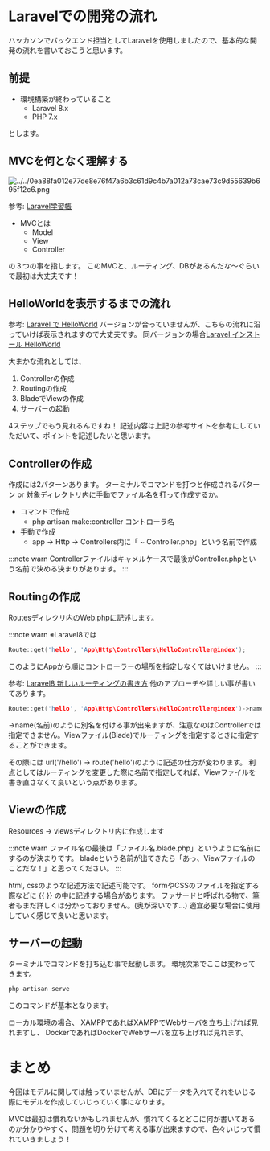 # Laravelでの開発の流れ
ハッカソンでバックエンド担当としてLaravelを使用しましたので、基本的な開発の流れを書いておこうと思います。

## 前提
- 環境構築が終わっていること
  - Laravel 8.x
  - PHP 7.x

とします。

## MVCを何となく理解する
![../../0ea88fa012e77de8e76f47a6b3c61d9c4b7a012a73cae73c9d55639b695f12c6.png](https://qiita-image-store.s3.ap-northeast-1.amazonaws.com/0/2564369/b7f57dde-b07f-0107-6e1a-917306a9a7a7.png)

参考: [Laravel学習帳](https://laraweb.net/surrounding/922/)

- MVCとは
  - Model
  - View
  - Controller

の３つの事を指します。
このMVCと、ルーティング、DBがあるんだな～ぐらいで最初は大丈夫です！

## HelloWorldを表示するまでの流れ
参考: [Laravel で HelloWorld](https://qiita.com/ekzemplaro/items/c74e7431a8a90e2feb03)
バージョンが合っていませんが、こちらの流れに沿っていけば表示されますので大丈夫です。
同バージョンの場合[Laravel インストール HelloWorld](https://syslog.life/2020/10/20/laravel-%E3%82%A4%E3%83%B3%E3%82%B9%E3%83%88%E3%83%BC%E3%83%AB-helloworld/)


大まかな流れとしては、
1. Controllerの作成
2. Routingの作成
3. BladeでViewの作成
4. サーバーの起動

4ステップでもう見れるんですね！
記述内容は上記の参考サイトを参考にしていただいて、ポイントを記述したいと思います。

## Controllerの作成
作成には2パターンあります。
ターミナルでコマンドを打つと作成されるパターン or 対象ディレクトリ内に手動でファイル名を打って作成するか。


- コマンドで作成
  - php artisan make:controller コントローラ名
- 手動で作成
  - app -> Http -> Controllers内に「 ~ Controller.php」という名前で作成

:::note warn
Controllerファイルはキャメルケースで最後がController.phpという名前で決める決まりがあります。
:::

## Routingの作成
Routesディレクリ内のWeb.phpに記述します。

:::note warn
※Laravel8では
```c
Route::get('hello', 'App\Http\Controllers\HelloController@index');
```
このようにAppから順にコントローラーの場所を指定しなくてはいけません。
:::

参考: [Laravel8 新しいルーティングの書き方](https://kawax.biz/laravel8-routing/)
他のアプローチや詳しい事が書いてあります。

```c
Route::get('hello', 'App\Http\Controllers\HelloController@index')->name(hello);
```
->name(名前)のように別名を付ける事が出来ますが、注意なのはControllerでは指定できません。Viewファイル(Blade)でルーティングを指定するときに指定することができます。

その際には url('/hello') -> route('hello')のように記述の仕方が変わります。
利点としてはルーティングを変更した際に名前で指定してれば、Viewファイルを書き直さなくて良いという点があります。

## Viewの作成
Resources -> viewsディレクトリ内に作成します

:::note warn
ファイル名の最後は「ファイル名.blade.php」というように名前にするのが決まりです。
bladeという名前が出てきたら「あっ、Viewファイルのことだな！」と思ってください。
:::

html, cssのような記述方法で記述可能です。
formやCSSのファイルを指定する際などに {{ }} の中に記述する場合があります。
ファサードと呼ばれる物で、筆者もまだ詳しくは分かっておりません。(奥が深いです...)
適宜必要な場合に使用していく感じで良いと思います。

## サーバーの起動
ターミナルでコマンドを打ち込む事で起動します。
環境次第でここは変わってきます。

```c
php artisan serve
```
このコマンドが基本となります。

ローカル環境の場合、
XAMPPであればXAMPPでWebサーバを立ち上げれば見れますし、
DockerであればDockerでWebサーバを立ち上げれば見れます。


# まとめ
今回はモデルに関しては触っていませんが、DBにデータを入れてそれをいじる際にモデルを作成していじっていく事になります。

MVCは最初は慣れないかもしれませんが、慣れてくるとどこに何が書いてあるのか分かりやすく、問題を切り分けて考える事が出来ますので、色々いじって慣れていきましょう！
